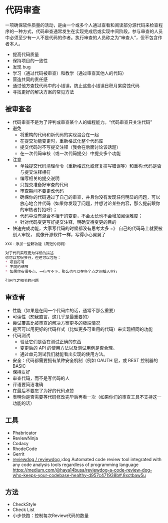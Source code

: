 # 代码审查

一项确保软件质量的活动，是由一个或多个人通过查看和阅读部分源代码来检查程序的一种方式，代码审查通常发生在实现完成后或实现中间阶段。参与审查的人员中必须至少有一人不是代码的作者。执行审查的人员称之为“审查人”，但不包含作者本人。

* 提高代码质量
* 保持项目的一致性
* 发现 bug
* 学习（通过代码被审查）和教学（通过审查其他人的代码）
* 营造共同的责任感
* 通过他方查找代码中的小错误，防止这些小错误日积月累腐蚀代码
* 寻找更好的解决方案的常见方法

## 被审查者

* 代码审查不是为了评判或审查某个人的编程能力。“代码审查只关注代码”
* 避免
    - 将重构的代码和新代码的实现混合在一起
    - 在提交功能变更时，重新格式化整个代码库
    - 提交代码时不写提交注释（我会在后面讨论该话题）
    - 在一次代码审核（或一次代码提交）中提交多个功能
* 注意
    - 单独提交代码清理命令（重新格式化或修复拼写错误等）和重构:代码是否与提交注释相符
    - 编写相关的提交说明
    - 只提交准备好审查的代码
    - 审查期间不要更改代码
    - 确保你的代码通过了自己的审查，并且你没有发现任何明显的问题，可以放心地合并代码（如果你发现了问题，并想讨论某些内容，那么提前跟你的审核者打招呼）；
    - 代码中没有混合不相干的变更，不会太长也不会增加阅读难度；
    - 针对代码变更写好提交注释，明确交待变更的目的
* 快速完成功能，大家写代码的时候都没有思考太多 =》 自己的代码马上就要被别人审视， 就像开源软件一样，写得小心翼翼了

```md
XXX：添加一些新功能（简短的说明）

对于代码实现更为详细的描述
你可以写很多行，但还可以包括：
* 项目符号
* 不同的细节
* 如果你有很多点，一行写不下，那么也可以在各个点之间插入空行

引用与之相关的问题
```

## 审查者

* 性能（如果是在同一个代码库的话，通常不那么重要）
* 可读性（恕我直言，这几乎是最重要的）
* 尝试覆盖比被审查的解决方案更多的极端情况
* 是否可以用更好的代码样式（比如更多可重用的代码）来实现相同的功能
* 代码测试
    - 验证它们是否在测试正确的东西
    - 变更后的 API 的使用方法以及测试用例是否合理。
    - 通过单元测试我们就能看出实现的使用方法。
* 安全：代码都需要拥有某种安全机制（例如 OAUTH 层，或 REST 控制器的 BASIC
* 保持友好
* 审查代码，而不是写代码的人
* 评语要简洁准确
* 在最后不要忘了为好的代码点赞
* 表明你是否需要等代码修改完毕后再看一次（如果你们的审查工具不支持这一功能的话）

## 工具

* Phabricator
* ReviewNinja
* Codacy
* RhodeCode
* Gerrit
* [ reviewdog / reviewdog ](https://github.com/reviewdog/reviewdog):dog Automated code review tool integrated with any code analysis tools regardless of programming language https://medium.com/@haya14busa/reviewdog-a-code-review-dog-who-keeps-your-codebase-healthy-d957c471938b#.8xctbaw5u

## 方法

* CheckStyle
* Check List
* 小步快跑：控制每次Review代码的数量

